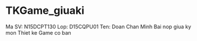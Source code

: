 # TKGame_giuaki
Ma SV: N15DCPT130
Lop: D15CQPU01
Ten: Doan Chan Minh
Bai nop giua ky mon Thiet ke Game co ban
